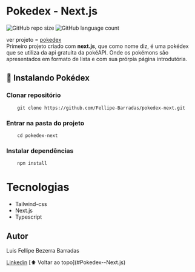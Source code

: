 # Pokedex - Next.js
![GitHub repo size](https://img.shields.io/github/repo-size/fellipe-barradas/pokedex-next?style=for-the-badge)
![GitHub language count](https://img.shields.io/github/languages/count/fellipe-barradas/pokedex-next?style=for-the-badge)

ver projeto = [pokedex](https://pokedex-next-7rm7ao1g5-fellipe-barradas.vercel.app/)<br>
Primeiro projeto criado com **next.js**, que como nome diz, é uma pokédex que se utiliza da api gratuita da pokéAPI.
Onde os pokémons são apresentados em formato de lista e com sua prórpia página introdutória.

## 🚀 Instalando Pokédex

### Clonar repositório
```
    git clone https://github.com/Fellipe-Barradas/pokedex-next.git
```
### Entrar na pasta do projeto
```
    cd pokedex-next
```
### Instalar dependências
```
    npm install
```

# Tecnologias
- Tailwind-css
- Next.js
- Typescript

## Autor
<p >Luis Fellipe Bezerra Barradas</p>
<a href="https://www.linkedin.com/in/luis-fellipe-100759204/?originalSubdomain=br" style=text-align:center;>Linkedin</a>
[⬆ Voltar ao topo](#Pokedex--Next.js)<br>
